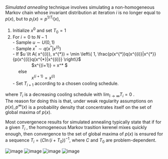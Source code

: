  *Simulated annealing* technique involves simulating a non-homogeneous Markov chain whose invariant distribution at iteration $` i `$ is no longer equal to $` p(x) `$, but to $` p_i (x) \propto p^{1/T_i } (x) `$,  

1. Initialize $x^{0}$ and set $` T_0 = 1 `$  
2. For $i=0$ to $N-1$  
       - Sample $u \sim U(0,1)$  
       - Sample $x^* \sim q(x^* | x^{(i)})$  
       - If $`u \lt  A( x^{(i)}, x^{*})  = \min \left\{ 1, \frac{p(x^{*})q(x^{(i)}|x^{*}}{p(x^{(i)}q(x^{*}|x^{(i)}}  \right\}`$  
                   　　　　 $x^{(i+1)} = x^* $  
        　 else  
                   　　　　 $x^{(i+1)} = x^{(i)}$   
       - Set $` T_{i+1} `$ according to a chosen cooling schedule.   

  where $` T_i `$ is a decreasing cooling schedule with $` \lim _{i \rightarrow \infty } T_i =  0 `$ .   
  The reason for doing this is that, under weak regularity assumptions on $` p(x), p^\infty (x)`$ is a probability density that concentrates itself on the set of global maxima of $` p(x) `$.  
  
  Most convergenece results for simulated annealing typically state that if for a given $` T_i `$ , the homogeneous Markov trasition kerenel mixes quickly enough, then convergence to the set of global maxima of $` p(x) `$ is ensured for a sequence $` T_i = (C \ln (i+T_0)) ^ {-1} `$,
  where $`C`$ and $` T_0 `$ are problem-dependent.  
  
![image](https://github.com/shkim99stat/Bayesian-Inference/assets/83656698/9fd4d1e5-9512-47b8-b137-8a9d5c9aa8d5)
![image](https://github.com/shkim99stat/Bayesian-Inference/assets/83656698/1c0621c9-5c4d-49d4-a8f2-83e61e5e2c65)
![image](https://github.com/shkim99stat/Bayesian-Inference/assets/83656698/77f187f5-b680-4ffb-b819-8c05593faf57)
![image](https://github.com/shkim99stat/Bayesian-Inference/assets/83656698/9bdd69cb-8532-4106-b087-aee8cf157fbb)
